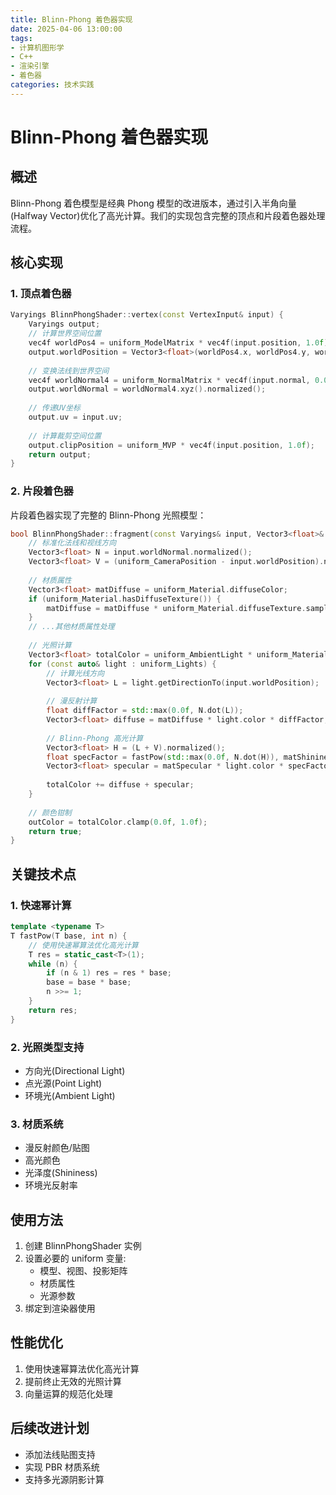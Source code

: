 ```yaml
---
title: Blinn-Phong 着色器实现
date: 2025-04-06 13:00:00
tags: 
- 计算机图形学
- C++
- 渲染引擎
- 着色器
categories: 技术实践
---
```


# Blinn-Phong 着色器实现

## 概述
Blinn-Phong 着色模型是经典 Phong 模型的改进版本，通过引入半角向量(Halfway Vector)优化了高光计算。我们的实现包含完整的顶点和片段着色器处理流程。

## 核心实现

### 1. 顶点着色器
```cpp
Varyings BlinnPhongShader::vertex(const VertexInput& input) {
    Varyings output;
    // 计算世界空间位置
    vec4f worldPos4 = uniform_ModelMatrix * vec4f(input.position, 1.0f);
    output.worldPosition = Vector3<float>(worldPos4.x, worldPos4.y, worldPos4.z);
    
    // 变换法线到世界空间
    vec4f worldNormal4 = uniform_NormalMatrix * vec4f(input.normal, 0.0f);
    output.worldNormal = worldNormal4.xyz().normalized();
    
    // 传递UV坐标
    output.uv = input.uv;
    
    // 计算裁剪空间位置
    output.clipPosition = uniform_MVP * vec4f(input.position, 1.0f);
    return output;
}
```

### 2. 片段着色器
片段着色器实现了完整的 Blinn-Phong 光照模型：
```cpp
bool BlinnPhongShader::fragment(const Varyings& input, Vector3<float>& outColor) {
    // 标准化法线和视线方向
    Vector3<float> N = input.worldNormal.normalized();
    Vector3<float> V = (uniform_CameraPosition - input.worldPosition).normalized();
    
    // 材质属性
    Vector3<float> matDiffuse = uniform_Material.diffuseColor;
    if (uniform_Material.hasDiffuseTexture()) {
        matDiffuse = matDiffuse * uniform_Material.diffuseTexture.sample(input.uv.x, input.uv.y);
    }
    // ...其他材质属性处理
    
    // 光照计算
    Vector3<float> totalColor = uniform_AmbientLight * uniform_Material.ambientColor;
    for (const auto& light : uniform_Lights) {
        // 计算光线方向
        Vector3<float> L = light.getDirectionTo(input.worldPosition);
        
        // 漫反射计算
        float diffFactor = std::max(0.0f, N.dot(L));
        Vector3<float> diffuse = matDiffuse * light.color * diffFactor;
        
        // Blinn-Phong 高光计算
        Vector3<float> H = (L + V).normalized();
        float specFactor = fastPow(std::max(0.0f, N.dot(H)), matShininess);
        Vector3<float> specular = matSpecular * light.color * specFactor;
        
        totalColor += diffuse + specular;
    }
    
    // 颜色钳制
    outColor = totalColor.clamp(0.0f, 1.0f);
    return true;
}
```

## 关键技术点

### 1. 快速幂计算
```cpp
template <typename T>
T fastPow(T base, int n) {
    // 使用快速幂算法优化高光计算
    T res = static_cast<T>(1);
    while (n) {
        if (n & 1) res = res * base;
        base = base * base;
        n >>= 1;
    }
    return res;
}
```

### 2. 光照类型支持
- 方向光(Directional Light)
- 点光源(Point Light)
- 环境光(Ambient Light)

### 3. 材质系统
- 漫反射颜色/贴图
- 高光颜色
- 光泽度(Shininess)
- 环境光反射率

## 使用方法
1. 创建 BlinnPhongShader 实例
2. 设置必要的 uniform 变量:
   - 模型、视图、投影矩阵
   - 材质属性
   - 光源参数
3. 绑定到渲染器使用

## 性能优化
1. 使用快速幂算法优化高光计算
2. 提前终止无效的光照计算
3. 向量运算的规范化处理

## 后续改进计划
- 添加法线贴图支持
- 实现 PBR 材质系统
- 支持多光源阴影计算

